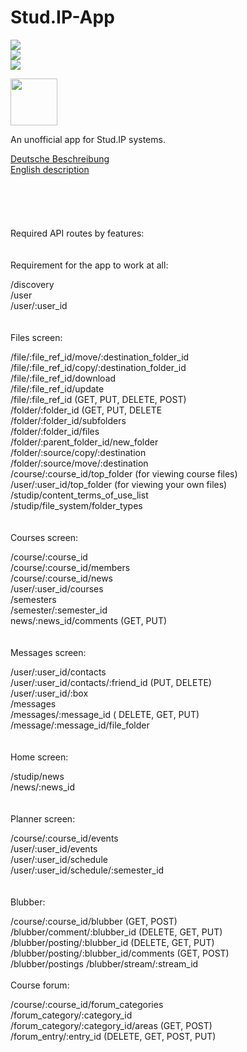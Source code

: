 # Stud.IP-App
![](https://img.shields.io/github/license/tareksander/Stud.IP-App)  
![](https://img.shields.io/f-droid/v/org.studip.unofficial_app.svg)  
![](https://img.shields.io/github/v/release/tareksander/Stud.IP-App?include_prereleases)

[<img src="https://fdroid.gitlab.io/artwork/badge/get-it-on.png" height="75">](https://f-droid.org/packages/org.studip.unofficial_app/)

An unofficial app for Stud.IP systems.

[Deutsche Beschreibung](https://raw.githubusercontent.com/tareksander/Stud.IP-App/master/fastlane/metadata/android/de/full_description.txt)  
[English description](https://raw.githubusercontent.com/tareksander/Stud.IP-App/master/fastlane/metadata/android/en-US/full_description.txt)
</br>
</br>
</br>
</br>
</br>
</br>
Required API routes by features:  
</br>
</br>
Requirement for the app to work at all:  
  
/discovery  
/user  
/user/:user_id  
</br>
</br>
Files screen:  
  
/file/:file_ref_id/move/:destination_folder_id  
/file/:file_ref_id/copy/:destination_folder_id  
/file/:file_ref_id/download  
/file/:file_ref_id/update  
/file/:file_ref_id (GET, PUT, DELETE, POST)  
/folder/:folder_id (GET, PUT, DELETE  
/folder/:folder_id/subfolders  
/folder/:folder_id/files  
/folder/:parent_folder_id/new_folder  
/folder/:source/copy/:destination  
/folder/:source/move/:destination  
/course/:course_id/top_folder (for viewing course files)  
/user/:user_id/top_folder (for viewing your own files)  
/studip/content_terms_of_use_list  
/studip/file_system/folder_types  
</br>
</br>
Courses screen:
  
/course/:course_id  
/course/:course_id/members  
/course/:course_id/news  
/user/:user_id/courses  
/semesters  
/semester/:semester_id  
news/:news_id/comments (GET, PUT)  
</br>
</br>
Messages screen:  
  
/user/:user_id/contacts  
/user/:user_id/contacts/:friend_id (PUT, DELETE)  
/user/:user_id/:box  
/messages  
/messages/:message_id ( DELETE, GET, PUT)  
/message/:message_id/file_folder  
</br>
</br>
Home screen:  
  
/studip/news  
/news/:news_id  
</br>
</br>
Planner screen:  
  
/course/:course_id/events  
/user/:user_id/events  
/user/:user_id/schedule  
/user/:user_id/schedule/:semester_id  
</br>
</br>
Blubber:  
  
/course/:course_id/blubber (GET, POST)  
/blubber/comment/:blubber_id (DELETE, GET, PUT)  
/blubber/posting/:blubber_id (DELETE, GET, PUT)  
/blubber/posting/:blubber_id/comments (GET, POST)  
/blubber/postings
/blubber/stream/:stream_id
</br>
</br>
Course forum:  
  
/course/:course_id/forum_categories  
/forum_category/:category_id  
/forum_category/:category_id/areas (GET, POST)  
/forum_entry/:entry_id (DELETE, GET, POST, PUT)  


